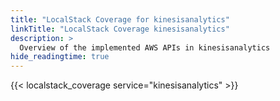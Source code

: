 ```yaml
---
title: "LocalStack Coverage for kinesisanalytics"
linkTitle: "LocalStack Coverage kinesisanalytics"
description: >
  Overview of the implemented AWS APIs in kinesisanalytics
hide_readingtime: true
---
```


{{< localstack_coverage service="kinesisanalytics" >}}

